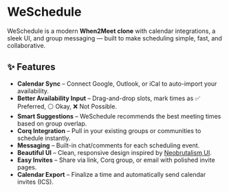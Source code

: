 # WeSchedule

WeSchedule is a modern **When2Meet clone** with calendar integrations, a sleek UI, and group messaging — built to make scheduling simple, fast, and collaborative.  

## ✨ Features

- **Calendar Sync** – Connect Google, Outlook, or iCal to auto-import your availability.  
- **Better Availability Input** – Drag-and-drop slots, mark times as ✅ Preferred, ⚪ Okay, ❌ Not Possible.  
- **Smart Suggestions** – WeSchedule recommends the best meeting times based on group overlap.  
- **Corq Integration** – Pull in your existing groups or communities to schedule instantly.  
- **Messaging** – Built-in chat/comments for each scheduling event.  
- **Beautiful UI** – Clean, responsive design inspired by [Neobrutalism UI](https://www.neobrutalism.dev/docs/installation).  
- **Easy Invites** – Share via link, Corq group, or email with polished invite pages.  
- **Calendar Export** – Finalize a time and automatically send calendar invites (ICS).  
